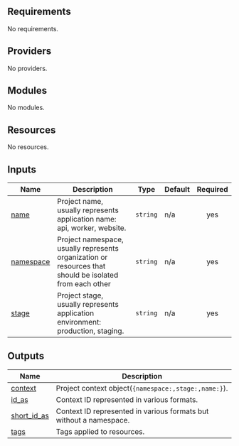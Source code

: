 ## Requirements

No requirements.

## Providers

No providers.

## Modules

No modules.

## Resources

No resources.

## Inputs

| Name | Description | Type | Default | Required |
|------|-------------|------|---------|:--------:|
| <a name="input_name"></a> [name](#input\_name) | Project name, usually represents application name: api, worker, website. | `string` | n/a | yes |
| <a name="input_namespace"></a> [namespace](#input\_namespace) | Project namespace, usually represents organization or resources that should be isolated from each other | `string` | n/a | yes |
| <a name="input_stage"></a> [stage](#input\_stage) | Project stage, usually represents application environment: production, staging. | `string` | n/a | yes |

## Outputs

| Name | Description |
|------|-------------|
| <a name="output_context"></a> [context](#output\_context) | Project context object(`{namespace:,stage:,name:}`). |
| <a name="output_id_as"></a> [id\_as](#output\_id\_as) | Context ID represented in various formats. |
| <a name="output_short_id_as"></a> [short\_id\_as](#output\_short\_id\_as) | Context ID represented in various formats but without a namespace. |
| <a name="output_tags"></a> [tags](#output\_tags) | Tags applied to resources. |

